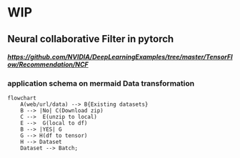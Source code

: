 #  WIP
##  Neural collaborative Filter in pytorch
##### https://github.com/NVIDIA/DeepLearningExamples/tree/master/TensorFlow/Recommendation/NCF


### application schema on mermaid Data transformation
```mermaid
flowchart
    A(web/url/data) --> B{Existing datasets}
    B --> |No| C(Download zip)
    C -->  E(unzip to local)
    E -->  G(local to df)
    B --> |YES| G
    G --> H(df to tensor)
    H --> Dataset
    Dataset --> Batch;
```
